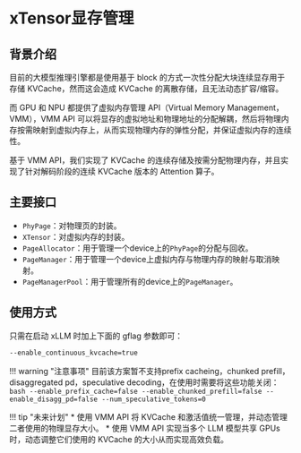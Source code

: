 # xTensor显存管理

## 背景介绍

目前的大模型推理引擎都是使用基于 block 的方式一次性分配大块连续显存用于存储 KVCache，然而这会造成 KVCache 的离散存储，且无法动态扩容/缩容。

而 GPU 和 NPU 都提供了虚拟内存管理 API（Virtual Memory Management，VMM），VMM API 可以将显存的虚拟地址和物理地址的分配解耦，然后将物理内存按需映射到虚拟内存上，从而实现物理内存的弹性分配，并保证虚拟内存的连续性。

基于 VMM API，我们实现了 KVCache 的连续存储及按需分配物理内存，并且实现了针对解码阶段的连续 KVCache 版本的 Attention 算子。

## 主要接口
* `PhyPage`：对物理页的封装。
* `XTensor`：对虚拟内存的封装。
* `PageAllocator`：用于管理一个device上的`PhyPage`的分配与回收。
* `PageManager`：用于管理一个device上虚拟内存与物理内存的映射与取消映射。
* `PageManagerPool`：用于管理所有的device上的`PageManager`。

## 使用方式
只需在启动 xLLM 时加上下面的 gflag 参数即可：

```bash
--enable_continuous_kvcache=true
```

!!! warning "注意事项"
    目前该方案暂不支持prefix cacheing，chunked prefill，disaggregated pd，speculative decoding，在使用时需要将这些功能关闭：
    ```bash
    --enable_prefix_cache=false
    --enable_chunked_prefill=false
    --enable_disagg_pd=false
    --num_speculative_tokens=0
    ```

!!! tip "未来计划"
    * 使用 VMM API 将 KVCache 和激活值统一管理，并动态管理二者使用的物理显存大小。
    * 使用 VMM API 实现当多个 LLM 模型共享 GPUs时，动态调整它们使用的 KVCache 的大小从而实现高效负载。

